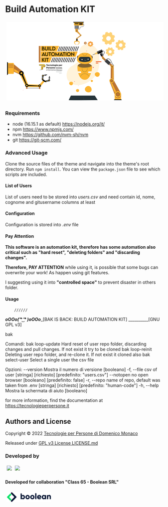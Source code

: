 # Build Automation KIT

<img  style="margin:5px" src="docs/build-automation-kit-cover.png" />

### Requirements

* node (16.15.1 as default) <https://nodejs.org/it/> 
* npm <https://www.npmjs.com/>
* nvm <https://github.com/nvm-sh/nvm>
* git <https://git-scm.com/>

### Advanced Usage

Clone the source files of the theme and navigate into the theme's root directory. Run `npm install`. You can view the `package.json` file to see which scripts are included.

#### List of Users
List of users need to be stored into *users.csv* and need contain id, nome, cognome and gitusername columns at least

#### Configuration
Configuration is stored into *.env* file

#### Pay Attention

**This software is an automation kit, therefore has some automation also critical such as "hard reset", "deleting folders" and "discarding changes".** 

 **Therefore, PAY ATTENTION** while using it, is possible that some bugs can overwrite your work! As happen using git features.

I suggesting using it into **"controlled space"** to prevent disaster in others folder.

#### Usage
          
        //////
___oOOo( ͡° ͜ ͡° )oOOo____[BAK IS BACK: BUILD AUTOMATION KIT] __________[GNU GPL v3]

bak <command>

Comandi:
  bak loop-update  Hard reset of user repo folder, discarding changes and pull
                   changes. If not exist it try to be cloned
  bak loop-reinit  Deleting user repo folder, and re-clone it. If not exist it
                   cloned also
  bak select-user  Select a single user the csv file

Opzioni:
      --version  Mostra il numero di versione                         [booleano]
  -f, --file     csv of user    [stringa] [richiesto] [predefinito: "users.csv"]
      --notopen  no open browser                 [booleano] [predefinito: false]
  -r, --repo     name of repo, default was taken from .env
                               [stringa] [richiesto] [predefinito: "human-code"]
  -h, --help     Mostra la schermata di aiuto                         [booleano]

for more information, find the documentation at https://tecnologieperpersone.it

## Authors and License
Copyright © 2022 [Tecnologie per Persone di Domenico Monaco](https://www.tecnologieperpersone.it) 

Released under [GPL v3 License LICENSE.md](LICENSE)

### Developed by 
[<img align="left" style="margin:5px" src="http://cdn.tecnologieperpersone.it/img/dmonaco_happy_hacking.png" height="32" />](https://blog.domenicomonaco.it)

[<img style="margin:5px" src="http://cdn.tecnologieperpersone.it/img/tecnologie-per-persone-logo.png" height="32" />](https://tecnologieperpersone.it)

#### Developed for collaboration "Class 65 - Boolean SRL"

[<img style="margin:5px" src="docs/boolean-logo.png" height="32" />](https://boolean.careers/)
